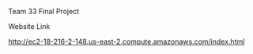 Team 33 Final Project

Website Link

http://ec2-18-216-2-148.us-east-2.compute.amazonaws.com/index.html